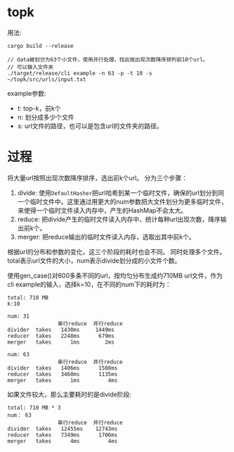 # topk
用法:
```
cargo build --release

// data被划分为63个小文件，使用并行处理，找出按出现次数降序排列前10个url。
// 可以输入文件夹
./target/release/cli example -n 63 -p -t 10 -s ~/topk/src/urls/input.txt 
```
example参数:
- t: top-k，前k个
- n: 划分成多少个文件
- s: url文件的路径，也可以是包含url的文件夹的路径。

# 过程
将大量url按照出现次数降序排序，选出前k个url。
分为三个步骤：
1. divide: 使用`DefaultHasher`把url哈希到某一个临时文件，确保的url划分到同一个临时文件中。这里通过用更大的num参数把大文件划分为更多临时文件，来使得一个临时文件读入内存中，产生的HashMap不会太大。
1. reduce: 把divide产生的临时文件读入内存中，统计每种url出现次数，降序输出前k个。
1. merger: 把reduce输出的临时文件读入内存，选取出其中前k个。

根据url的分布和参数的变化，这三个阶段的耗时也会不同。
同时处理多个文件。total表示url文件的大小，num表示divide划分成的小文件个数。

使用gen_case()对600多条不同的url，按均匀分布生成约710MB url文件，作为cli example的输入，选择k=10，在不同的num下的耗时为：
```
total: 710 MB
k:10

num: 31
                串行reduce  并行reduce
divider  takes   1430ms     1449ms
reducer  takes   2248ms      679ms
merger   takes      1ms        2ms

num: 63
                串行reduce  并行reduce
divider  takes   1406ms      1508ms
reducer  takes   3460ms      1135ms
merger   takes      1ms         4ms
```
如果文件较大，那么主要耗时的是divide阶段:
```
total: 710 MB * 3
num： 63
                串行reduce  并行reduce
divider  takes   12455ms    12743ms
reducer  takes   7349ms      1706ms
merger   takes      4ms         4ms
```
